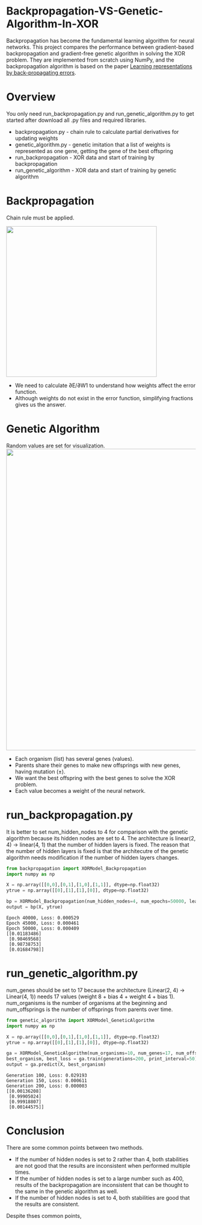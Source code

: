 # Backpropagation-VS-Genetic-Algorithm-In-XOR
Backpropagation has become the fundamental learning algorithm for neural networks. This project compares the performance between gradient-based backpropagation and gradient-free genetic algorithm in solving the XOR problem. They are implemented from scratch using NumPy, and the backpropagation algorithm is based on the paper [Learning representations by back-propagating errors](https://www.iro.umontreal.ca/~vincentp/ift3395/lectures/backprop_old.pdf).

# Overview
You only need run_backpropagation.py and run_genetic_algorithm.py to get started after download all .py files and required libraries.
- backpropagation.py - chain rule to calculate partial derivatives for updating weights
- genetic_algorithm.py - genetic imitation that a list of weights is represented as one gene, getting the gene of the best offspring
- run_backpropagation - XOR data and start of training by backpropagation
- run_genetic_algorithm - XOR data and start of training by genetic algorithm

# Backpropagation
Chain rule must be applied.

<img src="https://github.com/user-attachments/assets/d4ef2d70-a51e-4937-b429-80dff05ef741" width="400">

- We need to calculate ∂E/∂W1 to understand how weights affect the error function.
- Although weights do not exist in the error function, simplifying fractions gives us the answer.

# Genetic Algorithm
Random values are set for visualization.
<img src="https://github.com/user-attachments/assets/d24f8f56-1254-4fdc-8c24-c0fd0b655d77" width="800">

- Each organism (list) has several genes (values).
- Parents share their genes to make new offsprings with new genes, having mutation (±).
- We want the best offspring with the best genes to solve the XOR problem.
- Each value becomes a weight of the neural network.

# run_backpropagation.py
It is better to set num_hidden_nodes to 4 for comparison with the genetic algorithm because its hidden nodes are set to 4. The architecture is linear(2, 4) -> linear(4, 1) that the number of hidden layers is fixed. The reason that the number of hidden layers is fixed is that the architecutre of the genetic algorithm needs modification if the number of hidden layers changes.
```python
from backpropagation import XORModel_Backpropagation
import numpy as np

X = np.array([[0,0],[0,1],[1,0],[1,1]], dtype=np.float32)
ytrue = np.array([[0],[1],[1],[0]], dtype=np.float32)

bp = XORModel_Backpropagation(num_hidden_nodes=4, num_epochs=50000, learning_rate=0.1, print_interval=5000)
output = bp(X, ytrue)
```
```text
Epoch 40000, Loss: 0.000529
Epoch 45000, Loss: 0.000461
Epoch 50000, Loss: 0.000409
[[0.01183486]
 [0.98469568]
 [0.98738753]
 [0.01684798]]
```

# run_genetic_algorithm.py
num_genes should be set to 17 because the architecture (Linear(2, 4) -> Linear(4, 1)) needs 17 values (weight 8 + bias 4 + weight 4 + bias 1). num_organisms is the number of organisms at the beginning and num_offsprings is the number of offsprings from parents over time.
```python
from genetic_algorithm import XORModel_GeneticAlgorithm
import numpy as np

X = np.array([[0,0],[0,1],[1,0],[1,1]], dtype=np.float32)
ytrue = np.array([[0],[1],[1],[0]], dtype=np.float32)

ga = XORModel_GeneticAlgorithm(num_organisms=10, num_genes=17, num_offsprings=20, X=X, ytrue=ytrue)
best_organism, best_loss = ga.train(generations=200, print_interval=50)
output = ga.predict(X, best_organism)
```
```text
Generation 100, Loss: 0.029193
Generation 150, Loss: 0.000611
Generation 200, Loss: 0.000003
[[0.00136208]
 [0.99905024]
 [0.99918807]
 [0.00144575]]
```

# Conclusion
There are some common points between two methods.
- If the number of hidden nodes is set to 2 rather than 4, both stabilities are not good that the results are inconsistent when performed multiple times.
- If the number of hidden nodes is set to a large number such as 400, results of the backpropagation are inconsistent that can be thought to the same in the genetic algorithm as well.
- If the number of hidden nodes is set to 4, both stabilities are good that the results are consistent.

Despite thses common points, 
